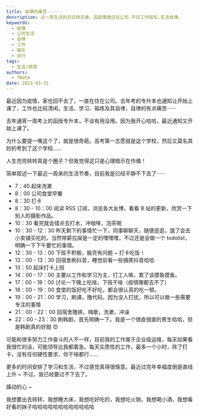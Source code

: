 ```yaml
---
title: 自律的痛苦······
description: 近一周生活的日记体文章。因疫情居住在公司,平日工作轻松,生活自律。
keywords:
  - 疫情
  - 公司生活
  - 自律
  - 工作
  - 娱乐
  - 出行
tags:
  - 生活/感悟
authors:
  - 7Wate
date: 2022-03-31
---
```


最近因为疫情，家也回不去了，一直在住在公司。去年考的专升本也通知让开始上课了，工作也比较清闲，生活、学习、锻炼及其自律，自律的有点痛苦······

去年通宵一周考上的函授专升本，不谈有用没用。因为我开心哈哈，最近通知又开始上课了。

为什么要提一嘴这个了，就是很奇葩。高考第一志愿就是这个学校，然后又莫名其妙的考到了这个学校……

人生兜兜转转真是个圈子？但我觉得这只是心理暗示在作俑！

简单叙述一下最近一周来的生活节奏，目前我是已经平静不下去了······

- 7：40 起床洗漱
- 8：00 公司食堂早餐
- 8：30 打卡
- 8：30 - 10：00 阅读 RSS 订阅，浏览各大友博，看看 B 站的更新，欣赏一下别人的摄影作品。
- 10：30 看完就会错点去打水，冲咖啡，泡茶喝
- 10：30 - 12：30 昨天剩下的事情忙一下，同事聊聊天，随便逛逛，饿了会去小卖铺买吃的，当然带薪拉屎是一定的嘿嘿嘿，不过还是会做一个 todolist，明确一下下午要忙的事情。
- 12：30 - 13：00 下班不积极，脑壳有问题 ~ 打卡吃饭！
- 13：00 - 13：30 回宿舍刷抖音，睡觉前看一些搞笑抖音哈哈
- 13：50 起床打卡上班
- 14：00 - 17：00 主要以工作和学习为主，打工人嘛，累了该摸鱼摸鱼。
- 17：00 - 18：00 讨论一下晚上吃啥，下班干啥（疫情哪都去不了）
- 18：00 - 19：00 食堂的饭好吃不好吃，都会很认真的吃一顿。
- 19：00 - 21：00 学习，刷课，撸代码，因为没人打扰，所以可以做一些需要专注的事情
- 21：00 - 22：00 回宿舍撸铁，嗨歌，洗漱，冲澡
- 22：00 - 23：30 刷韩剧，首先明确一下。我是一个很直很直的男生哈哈，但是韩剧真的好甜 😍

可能和很多努力工作奋斗的人不一样，目前我的工作属于企业级运维，每天如果看我很忙的话，可能领导比我都着急。每天实质性的工作，最多一个小时，除了打卡，没有任何硬性要求，你干啥都行……

更多的时间安排了学习和生活，不过感觉真得很惬意。最近过完年幸福度倒是直线上升 ~ 不过，我已经要过不下去了。

躁动的心 ~

我想要出去转转，我想睡大床，我想吃好吃的，我想吃火锅，我想喝小酒，我想看好看的妹子哈哈哈哈哈哈哈哈哈哈哈哈
